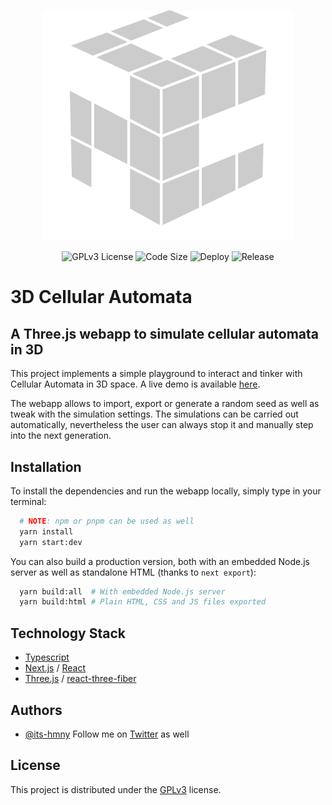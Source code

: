 <p align="center">
    <img alt="Logo" width="400" src="https://github.com/its-hmny/3D-Cellular-Automata/blob/main/public/logo.png?raw=true">
</p>

<p align="center">
    <img alt="GPLv3 License" src="https://img.shields.io/badge/License-GPL%20v3-yellow.svg">
    <img alt="Code Size" src="https://img.shields.io/github/languages/code-size/its-hmny/3D-Cellular-Automata?color=green&label=Code%20Size">
    <img alt="Deploy" src="https://github.com/its-hmny/3D-Cellular-Automata/actions/workflows/Deploy.yaml/badge.svg">
    <img alt="Release" src="https://img.shields.io/github/v/release/its-hmny/3D-Cellular-Automata?label=Version">
</p>

# 3D Cellular Automata

## A Three.js webapp to simulate cellular automata in 3D

This project implements a simple playground to interact and tinker with Cellular Automata in 3D space. A live demo is available [here](https://its-hmny.github.io/3D-Cellular-Automata).

The webapp allows to import, export or generate a random seed as well as tweak with the simulation settings. The simulations can be carried out automatically, nevertheless the user can always stop it and manually step into the next generation.

## Installation

To install the dependencies and run the webapp locally, simply type in your terminal:

```bash
  # NOTE: npm or pnpm can be used as well
  yarn install
  yarn start:dev
```

You can also build a production version, both with an embedded Node.js server as well as standalone HTML (thanks to `next export`):

```bash
  yarn build:all  # With embedded Node.js server
  yarn build:html # Plain HTML, CSS and JS files exported
```

## Technology Stack

- [Typescript](https://www.typescriptlang.org/)
- [Next.js](https://nextjs.org/) / [React](https://reactjs.org/)
- [Three.js](https://threejs.org/) / [react-three-fiber](https://docs.pmnd.rs/react-three-fiber)

## Authors

- [@its-hmny](https://www.github.com/its-hmny) Follow me on [Twitter](https://twitter.com/its_hmny) as well

## License

This project is distributed under the [GPLv3](https://choosealicense.com/licenses/gpl-3.0/) license.
